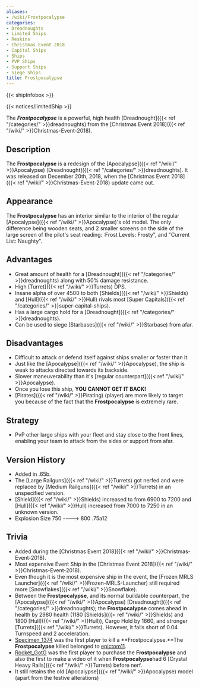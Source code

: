 ```yaml
---
aliases:
- /wiki/Frostpocalypse
categories:
- Dreadnoughts
- Limited Ships
- Reskins
- Christmas Event 2018
- Capital Ships
- Ships
- PVP Ships
- Support Ships
- Siege Ships
title: Frostpocalypse
---  
```


{{< shipInfobox >}}   

{{< notices/limitedShip >}} 

The **_Frostpocalypse_** is a powerful, high health [Dreadnought]({{< ref "/categories/" >}}dreadnoughts) from the [Christmas Event 2018]({{< ref "/wiki/" >}}Christmas-Event-2018).

## Description

The **Frostpocalypse** is a redesign of the [Apocalypse]({{< ref "/wiki/" >}}Apocalypse) [Dreadnought]({{< ref "/categories/" >}}dreadnoughts). It was released on December 20th, 2018, when the [Christmas Event 2018]({{< ref "/wiki/" >}}Christmas-Event-2018) update came out.

## Appearance

The **Frostpocalypse** has an interior similar to the interior of the regular [Apocalypse]({{< ref "/wiki/" >}}Apocalypse)'s old model. The only difference being wooden seats, and 2 smaller screens on the side of the large screen of the pilot's seat reading: :Frost Levels: Frosty", and "Current List: Naughty".

## Advantages

- Great amount of health for a [Dreadnought]({{< ref "/categories/" >}}dreadnoughts) along with 50% damage resistance.
- High [Turret]({{< ref "/wiki/" >}}Turrets) DPS.
- Insane alpha of over 4500 to both [Shields]({{< ref "/wiki/" >}}Shields) and [Hull]({{< ref "/wiki/" >}}Hull) rivals most [Super Capitals]({{< ref "/categories/" >}}super-capital-ships).
- Has a large cargo hold for a [Dreadnought]({{< ref "/categories/" >}}dreadnoughts).
- Can be used to siege [Starbases]({{< ref "/wiki/" >}}Starbase) from afar.

## Disadvantages

- Difficult to attack or defend itself against ships smaller or faster than it.
- Just like the [Apocalypse]({{< ref "/wiki/" >}}Apocalypse), the ship is weak to attacks directed towards its backside.
- Slower maneuverability than it's [regular counterpart]({{< ref "/wiki/" >}}Apocalypse).
- Once you lose this ship, **YOU CANNOT GET IT BACK!**
- [Pirates]({{< ref "/wiki/" >}}Pirating) (player) are more likely to target you because of the fact that the **Frostpocalypse** is extremely rare.

## Strategy

- PvP other large ships with your fleet and stay close to the front lines, enabling your team to attack from the sides or support from afar.

## Version History 

- Added in .65b.
- The [Large Railguns]({{< ref "/wiki/" >}}Turrets) got nerfed and were replaced by [Medium Railguns]({{< ref "/wiki/" >}}Turrets) in an unspecified version.
- [Shield]({{< ref "/wiki/" >}}Shields) increased to from 6900 to 7200 and [Hull]({{< ref "/wiki/" >}}Hull) increased from 7000 to 7250 in an unknown version.
- Explosion Size 750 ----> 800 .75a12

## Trivia

- Added during the [Christmas Event 2018]({{< ref "/wiki/" >}}Christmas-Event-2018).
- Most expensive Event Ship in the [Christmas Event 2018]({{< ref "/wiki/" >}}Christmas-Event-2018).
- Even though it is the most expensive ship in the event, the [Frozen MRLS Launcher]({{< ref "/wiki/" >}}Frozen-MRLS-Launcher) still required more [Snowflakes]({{< ref "/wiki/" >}}Snowflake).
- Between the **Frostpocalypse**, and its normal buildable counterpart, the [Apocalypse]({{< ref "/wiki/" >}}Apocalypse) [Dreadnought]({{< ref "/categories/" >}}dreadnoughts); the **Frostpocalypse** comes ahead in health by 2980 health (1180 [Shields]({{< ref "/wiki/" >}}Shields) and 1800 [Hull]({{< ref "/wiki/" >}}Hull)), Cargo Hold by 1660, and stronger [Turrets]({{< ref "/wiki/" >}}Turrets). However, it falls short of 0.04 Turnspeed and 2 acceleration.
- [Specimen_1374](https://www.roblox.com/users/505347830/profile) was the first player to kill a **Frostpocalypse.**The **Frostpocalypse** killed belonged to [epictom11](https://www.roblox.com/users/37173813/profile).
- [Rocket_GotG](https://www.roblox.com/users/33641196/profile) was the first player to purchase the **Frostpocalypse** and also the first to make a video of it when **Frostpocalypse**had 6 [Crystal Heavy Rails]({{< ref "/wiki/" >}}Turrets) before nerf.
- It still retains the old [Apocalypse]({{< ref "/wiki/" >}}Apocalypse) model (apart from the festive alterations)